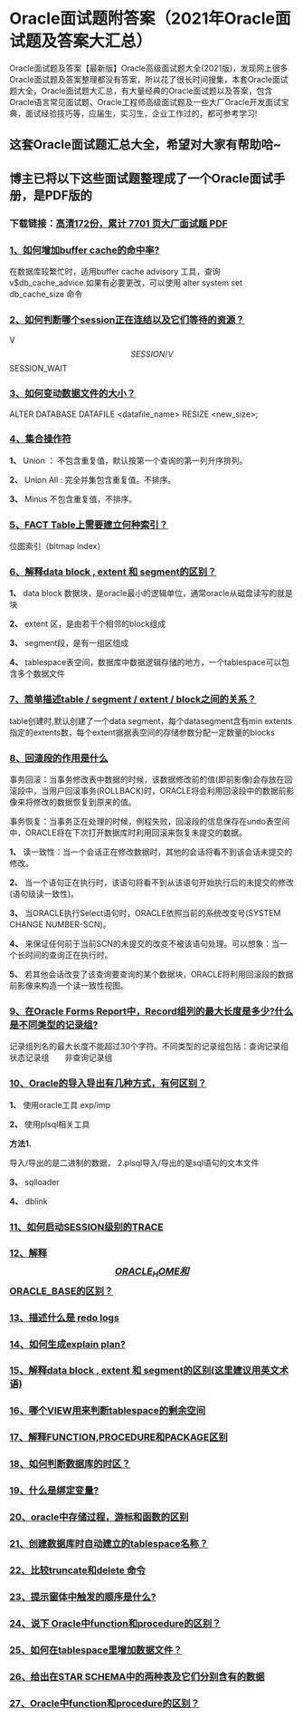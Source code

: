 # Oracle面试题附答案（2021年Oracle面试题及答案大汇总）

Oracle面试题及答案【最新版】Oracle高级面试题大全(2021版)，发现网上很多Oracle面试题及答案整理都没有答案，所以花了很长时间搜集，本套Oracle面试题大全，Oracle面试题大汇总，有大量经典的Oracle面试题以及答案，包含Oracle语言常见面试题、Oracle工程师高级面试题及一些大厂Oracle开发面试宝典，面试经验技巧等，应届生，实习生，企业工作过的，都可参考学习!

## 这套Oracle面试题汇总大全，希望对大家有帮助哈~ 

## 博主已将以下这些面试题整理成了一个Oracle面试手册，是PDF版的

### 下载链接：[高清172份，累计 7701 页大厂面试题  PDF](https://github.com/javatechnorth/javanorth-itbooks/blob/master/docs/index.md)


### [1、如何增加buffer cache的命中率?](https://gitee.com/souyunku/NewDevBooks/blob/master/docs/Oracle/Oracle面试题附答案（2021年Oracle面试题及答案大汇总）.md#1如何增加buffer-cache的命中率)  


在数据库较繁忙时，适用buffer cache advisory 工具，查询v$db_cache_advice.如果有必要更改，可以使用 alter system set db_cache_size 命令


### [2、如何判断哪个session正在连结以及它们等待的资源？](https://gitee.com/souyunku/NewDevBooks/blob/master/docs/Oracle/Oracle面试题附答案（2021年Oracle面试题及答案大汇总）.md#2如何判断哪个session正在连结以及它们等待的资源)  


V$$SESSION / V$$SESSION_WAIT


### [3、如何变动数据文件的大小？](https://gitee.com/souyunku/NewDevBooks/blob/master/docs/Oracle/Oracle面试题附答案（2021年Oracle面试题及答案大汇总）.md#3如何变动数据文件的大小)  


ALTER DATABASE DATAFILE <datafile_name> RESIZE <new_size>;


### [4、集合操作符](https://gitee.com/souyunku/NewDevBooks/blob/master/docs/Oracle/Oracle面试题附答案（2021年Oracle面试题及答案大汇总）.md#4集合操作符)  


**1、** Union ： 不包含重复值，默认按第一个查询的第一列升序排列。

**2、** Union All : 完全并集包含重复值。不排序。

**3、** Minus 不包含重复值，不排序。


### [5、FACT Table上需要建立何种索引？](https://gitee.com/souyunku/NewDevBooks/blob/master/docs/Oracle/Oracle面试题附答案（2021年Oracle面试题及答案大汇总）.md#5fact-table上需要建立何种索引)  


位图索引（bitmap index）


### [6、解释data block , extent 和 segment的区别？](https://gitee.com/souyunku/NewDevBooks/blob/master/docs/Oracle/Oracle面试题附答案（2021年Oracle面试题及答案大汇总）.md#6解释data-block-,-extent-和-segment的区别)  


**1、** data block 数据块，是oracle最小的逻辑单位，通常oracle从磁盘读写的就是块

**2、** extent 区，是由若干个相邻的block组成

**3、** segment段，是有一组区组成

**4、** tablespace表空间，数据库中数据逻辑存储的地方，一个tablespace可以包含多个数据文件


### [7、简单描述table / segment / extent / block之间的关系？](https://gitee.com/souyunku/NewDevBooks/blob/master/docs/Oracle/Oracle面试题附答案（2021年Oracle面试题及答案大汇总）.md#7简单描述table-/-segment-/-extent-/-block之间的关系)  


table创建时,默认创建了一个data segment，每个datasegment含有min extents指定的extents数，每个extent据据表空间的存储参数分配一定数量的blocks


### [8、回滚段的作用是什么](https://gitee.com/souyunku/NewDevBooks/blob/master/docs/Oracle/Oracle面试题附答案（2021年Oracle面试题及答案大汇总）.md#8回滚段的作用是什么)  


事务回滚：当事务修改表中数据的时候，该数据修改前的值(即前影像)会存放在回滚段中，当用户回滚事务(ROLLBACK)时，ORACLE将会利用回滚段中的数据前影像来将修改的数据恢复到原来的值。

事务恢复：当事务正在处理的时候，例程失败，回滚段的信息保存在undo表空间中，ORACLE将在下次打开数据库时利用回滚来恢复未提交的数据。

**1、** 读一致性：当一个会话正在修改数据时，其他的会话将看不到该会话未提交的修改。

**2、** 当一个语句正在执行时，该语句将看不到从该语句开始执行后的未提交的修改(语句级读一致性)。

**3、** 当ORACLE执行Select语句时，ORACLE依照当前的系统改变号(SYSTEM CHANGE NUMBER-SCN)。

**4、** 来保证任何前于当前SCN的未提交的改变不被该语句处理。可以想象：当一个长时间的查询正在执行时。

**5、** 若其他会话改变了该查询要查询的某个数据块，ORACLE将利用回滚段的数据前影像来构造一个读一致性视图。


### [9、在Oracle Forms Report中，Record组列的最大长度是多少?什么是不同类型的记录组?](https://gitee.com/souyunku/NewDevBooks/blob/master/docs/Oracle/Oracle面试题附答案（2021年Oracle面试题及答案大汇总）.md#9在oracle-forms-report中record组列的最大长度是多少什么是不同类型的记录组)  


记录组列名的最大长度不能超过30个字符。不同类型的记录组包括：查询记录组　　状态记录组　　非查询记录组


### [10、Oracle的导入导出有几种方式，有何区别？](https://gitee.com/souyunku/NewDevBooks/blob/master/docs/Oracle/Oracle面试题附答案（2021年Oracle面试题及答案大汇总）.md#10oracle的导入导出有几种方式有何区别)  


**1、** 使用oracle工具 exp/imp

**2、** 使用plsql相关工具

**方法1.**

导入/导出的是二进制的数据， 2.plsql导入/导出的是sql语句的文本文件

**3、** sqlloader

**4、** dblink


### [11、如何启动SESSION级别的TRACE](https://gitee.com/souyunku/NewDevBooks/blob/master/docs/Oracle/Oracle面试题附答案（2021年Oracle面试题及答案大汇总）.md#11如何启动session级别的trace)  

### [12、解释$$ORACLE_HOME和$$ORACLE_BASE的区别？](https://gitee.com/souyunku/NewDevBooks/blob/master/docs/Oracle/Oracle面试题附答案（2021年Oracle面试题及答案大汇总）.md#12解释$$oracle_home和$$oracle_base的区别)  

### [13、描述什么是 redo logs](https://gitee.com/souyunku/NewDevBooks/blob/master/docs/Oracle/Oracle面试题附答案（2021年Oracle面试题及答案大汇总）.md#13描述什么是-redo-logs)  

### [14、如何生成explain plan?](https://gitee.com/souyunku/NewDevBooks/blob/master/docs/Oracle/Oracle面试题附答案（2021年Oracle面试题及答案大汇总）.md#14如何生成explain-plan)  

### [15、解释data block , extent 和 segment的区别(这里建议用英文术语)](https://gitee.com/souyunku/NewDevBooks/blob/master/docs/Oracle/Oracle面试题附答案（2021年Oracle面试题及答案大汇总）.md#15解释data-block-,-extent-和-segment的区别这里建议用英文术语)  

### [16、哪个VIEW用来判断tablespace的剩余空间](https://gitee.com/souyunku/NewDevBooks/blob/master/docs/Oracle/Oracle面试题附答案（2021年Oracle面试题及答案大汇总）.md#16哪个view用来判断tablespace的剩余空间)  

### [17、解释FUNCTION,PROCEDURE和PACKAGE区别](https://gitee.com/souyunku/NewDevBooks/blob/master/docs/Oracle/Oracle面试题附答案（2021年Oracle面试题及答案大汇总）.md#17解释function,procedure和package区别)  

### [18、如何判断数据库的时区？](https://gitee.com/souyunku/NewDevBooks/blob/master/docs/Oracle/Oracle面试题附答案（2021年Oracle面试题及答案大汇总）.md#18如何判断数据库的时区)  

### [19、什么是绑定变量?](https://gitee.com/souyunku/NewDevBooks/blob/master/docs/Oracle/Oracle面试题附答案（2021年Oracle面试题及答案大汇总）.md#19什么是绑定变量)  

### [20、oracle中存储过程，游标和函数的区别](https://gitee.com/souyunku/NewDevBooks/blob/master/docs/Oracle/Oracle面试题附答案（2021年Oracle面试题及答案大汇总）.md#20oracle中存储过程游标和函数的区别)  

### [21、创建数据库时自动建立的tablespace名称？](https://gitee.com/souyunku/NewDevBooks/blob/master/docs/Oracle/Oracle面试题附答案（2021年Oracle面试题及答案大汇总）.md#21创建数据库时自动建立的tablespace名称)  

### [22、比较truncate和delete 命令](https://gitee.com/souyunku/NewDevBooks/blob/master/docs/Oracle/Oracle面试题附答案（2021年Oracle面试题及答案大汇总）.md#22比较truncate和delete-命令)  

### [23、提示窗体中触发的顺序是什么?](https://gitee.com/souyunku/NewDevBooks/blob/master/docs/Oracle/Oracle面试题附答案（2021年Oracle面试题及答案大汇总）.md#23提示窗体中触发的顺序是什么)  

### [24、说下 Oracle中function和procedure的区别？](https://gitee.com/souyunku/NewDevBooks/blob/master/docs/Oracle/Oracle面试题附答案（2021年Oracle面试题及答案大汇总）.md#24说下-oracle中function和procedure的区别)  

### [25、如何在tablespace里增加数据文件？](https://gitee.com/souyunku/NewDevBooks/blob/master/docs/Oracle/Oracle面试题附答案（2021年Oracle面试题及答案大汇总）.md#25如何在tablespace里增加数据文件)  

### [26、给出在STAR SCHEMA中的两种表及它们分别含有的数据](https://gitee.com/souyunku/NewDevBooks/blob/master/docs/Oracle/Oracle面试题附答案（2021年Oracle面试题及答案大汇总）.md#26给出在star-schema中的两种表及它们分别含有的数据)  

### [27、Oracle中function和procedure的区别？](https://gitee.com/souyunku/NewDevBooks/blob/master/docs/Oracle/Oracle面试题附答案（2021年Oracle面试题及答案大汇总）.md#27oracle中function和procedure的区别)  





